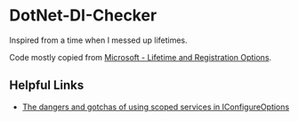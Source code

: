# DotNet-DI-Checker
Inspired from a time when I messed up lifetimes.

Code mostly copied from [Microsoft - Lifetime and Registration Options](https://docs.microsoft.com/en-us/aspnet/core/fundamentals/dependency-injection?view=aspnetcore-3.1#lifetime-and-registration-options).

## Helpful Links

- [The dangers and gotchas of using scoped services in IConfigureOptions](https://andrewlock.net/the-dangers-and-gotchas-of-using-scoped-services-when-configuring-options-in-asp-net-core/)